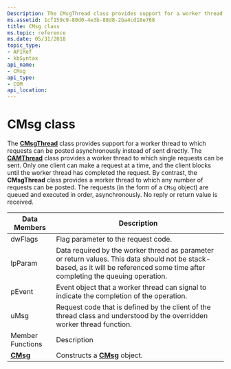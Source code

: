 ```yaml
---
Description: The CMsgThread class provides support for a worker thread to which requests can be posted asynchronously instead of sent directly.
ms.assetid: 1cf159c9-80d0-4e3b-88d8-2ba4cd18e768
title: CMsg class
ms.topic: reference
ms.date: 05/31/2018
topic_type: 
- APIRef
- kbSyntax
api_name: 
- CMsg
api_type: 
- COM
api_location: 
---
```


# CMsg class

The [**CMsgThread**](cmsgthread.md) class provides support for a worker thread to which requests can be posted asynchronously instead of sent directly. The [**CAMThread**](camthread.md) class provides a worker thread to which single requests can be sent. Only one client can make a request at a time, and the client blocks until the worker thread has completed the request. By contrast, the **CMsgThread** class provides a worker thread to which any number of requests can be posted. The requests (in the form of a `CMsg` object) are queued and executed in order, asynchronously. No reply or return value is received.



| Data Members              | Description                                                                                                                                                                       |
|---------------------------|-----------------------------------------------------------------------------------------------------------------------------------------------------------------------------------|
| dwFlags                   | Flag parameter to the request code.                                                                                                                                               |
| lpParam                   | Data required by the worker thread as parameter or return values. This data should not be stack-based, as it will be referenced some time after completing the queuing operation. |
| pEvent                    | Event object that a worker thread can signal to indicate the completion of the operation.                                                                                         |
| uMsg                      | Request code that is defined by the client of the thread class and understood by the overridden worker thread function.                                                           |
| Member Functions          | Description                                                                                                                                                                       |
| [**CMsg**](cmsg-cmsg.md) | Constructs a [**CMsg**](cmsg-cmsg.md) object.                                                                                                                                    |



 

 

 




